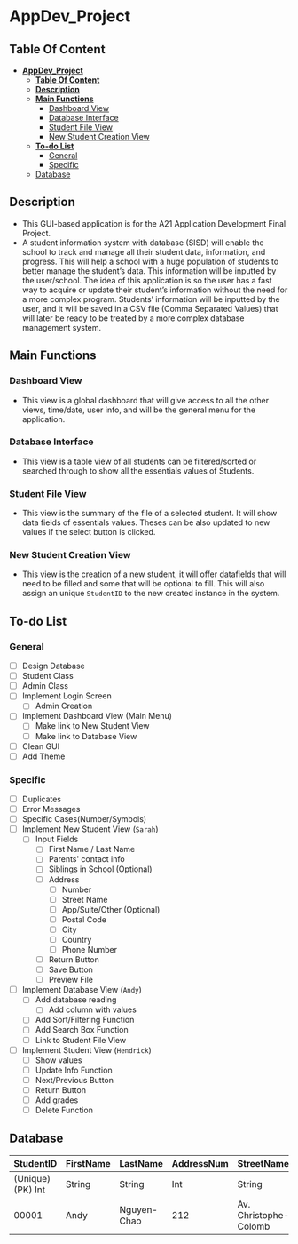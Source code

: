 # **AppDev_Project**

## **Table Of Content**

- [**AppDev_Project**](#appdev_project)
  - [**Table Of Content**](#table-of-content)
  - [**Description**](#description)
  - [**Main Functions**](#main-functions)
    - [Dashboard View](#dashboard-view)
    - [Database Interface](#database-interface)
    - [Student File View](#student-file-view)
    - [New Student Creation View](#new-student-creation-view)
  - [**To-do List**](#to-do-list)
    - [General](#general)
    - [Specific](#specific)
  - [Database](#database)

## **Description**

- This GUI-based application is for the A21 Application Development Final Project.
- A student information system with database (SISD) will enable the school to track and manage all their student data, information, and progress. This will help a school with a huge population of students to better manage the student’s data. This information will be inputted by the user/school. The idea of this application is so the user has a fast way to acquire or update their student’s information without the need for a more complex program. Students’ information will be inputted by the user, and it will be saved in a CSV file (Comma Separated Values) that will later be ready to be treated by a more complex database management system.

## **Main Functions**

### Dashboard View

- This view is a global dashboard that will give access to all the other views, time/date, user info, and will be the general menu for the application.

### Database Interface

- This view is a table view of all students can be filtered/sorted or searched through to show all the essentials values of Students.

### Student File View

- This view is the summary of the file of a selected student. It will show data fields of essentials values. Theses can be also updated to new values if the select button is clicked.

### New Student Creation View

- This view is the creation of a new student, it will offer datafields that will need to be filled and some that will be optional to fill. This will also assign an unique `StudentID` to the new created instance in the system.

## **To-do List**

### General

- [ ] Design Database
- [ ] Student Class
- [ ] Admin Class
- [ ] Implement Login Screen
  - [ ] Admin Creation
- [ ] Implement Dashboard View (Main Menu)
  - [ ] Make link to New Student View
  - [ ] Make link to Database View
- [ ] Clean GUI
- [ ] Add Theme

### Specific

- [ ] Duplicates
- [ ] Error Messages
- [ ] Specific Cases(Number/Symbols)
- [ ] Implement New Student View (`Sarah`)
  - [ ] Input Fields
    - [ ] First Name / Last Name
    - [ ] Parents' contact info
    - [ ] Siblings in School (Optional)
    - [ ] Address
      - [ ] Number
      - [ ] Street Name
      - [ ] App/Suite/Other (Optional)
      - [ ] Postal Code
      - [ ] City
      - [ ] Country
      - [ ] Phone Number
    - [ ] Return Button
    - [ ] Save Button
    - [ ] Preview File
- [ ] Implement Database View (`Andy`)
  - [ ] Add database reading
    - [ ] Add column with values
  - [ ] Add Sort/Filtering Function
  - [ ] Add Search Box Function
  - [ ] Link to Student File View
- [ ] Implement Student View (`Hendrick`)
  - [ ] Show values
  - [ ] Update Info Function
  - [ ] Next/Previous Button
  - [ ] Return Button
  - [ ] Add grades
  - [ ] Delete Function

## Database

StudentID | FirstName | LastName | AddressNum | StreetName | SecondaryNum | City | Province | Country | Phone
--------|----------|----------|-----------|---------|--------|--------|-------|--------|---
(Unique)(PK) Int | String | String | Int | String | String | String | String | String
00001 | Andy | Nguyen-Chao | 212 | Av. Christophe-Colomb | 203 | Montreal | Montreal | QC | 514-382-7919